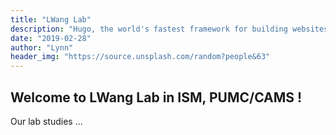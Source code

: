```yaml
---
title: "LWang Lab"
description: "Hugo, the world's fastest framework for building websites"
date: "2019-02-28"
author: "Lynn"
header_img: "https://source.unsplash.com/random?people&63"
---
```


## Welcome to LWang Lab in ISM, PUMC/CAMS !

Our lab studies ...

<!-- [Our lab studies the cellular and molecular mechanisms of human neurological diseases using CRISPR-based functional genomics tools]("/about") -->
